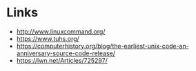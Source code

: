 # Links

* http://www.linuxcommand.org/
* https://www.tuhs.org/
* https://computerhistory.org/blog/the-earliest-unix-code-an-anniversary-source-code-release/
* https://lwn.net/Articles/725297/

